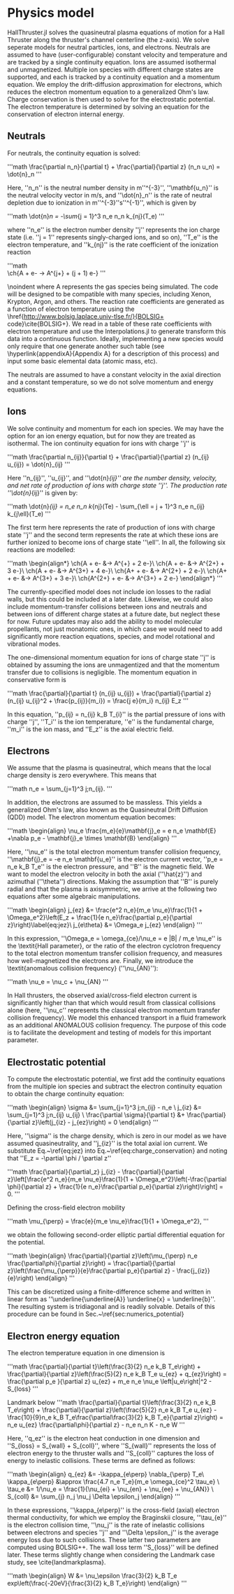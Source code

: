# Physics model

HallThruster.jl solves the quasineutral plasma equations of motion for a Hall Thruster along the thruster's channel centerline (the z-axis). We solve seperate models for neutral particles, ions, and electrons. Neutrals are assumed to have (user-configurable) constant velocity and temperature and are tracked by a single continuity equation. Ions are assumed isothermal and unmagnetized. Multiple ion species with different charge states are supported, and each is tracked by a continuity equation and a momentum equation. We employ the drift-diffusion approximation for electrons, which reduces the electron momentum equation to a generalized Ohm's law. Charge conservation is then used to solve for the electrostatic potential. The electron temperature is determined by solving an equation for the conservation of electron internal energy.

## Neutrals

For neutrals, the continuity equation is solved:

'''math
    \frac{\partial n_n}{\partial t} + \frac{\partial}{\partial z} (n_n u_n) = \dot{n}_n
'''

Here, ''n_n'' is the neutral number density in m''^{-3}'', ''\mathbf{u_n}'' is the neutral velocity vector in m/s, and ''\dot{n}_n'' is the rate of neutral depletion due to ionization in  m''^{-3}''s''^{-1}'', which is given by

'''math
    \dot{n}_n = -\sum_{j = 1}^3 n_e n_n k_{nj}(T_e)
'''

where ''n_e'' is the electron number density ''j'' represents the ion charge state (i.e. ''j = 1'' represents singly-charged ions, and so on), ''T_e'' is the electron temperature, and ''k_{nj}'' is the rate coefficient of the ionization reaction
 
'''math   
\ch{A + e- -> A^{j+} + (j + 1) e-}
'''

\noindent where A represents the gas species being simulated. The code will be designed to be compatible with many species, including Xenon, Krypton, Argon, and others. The reaction rate coefficients are generated as a function of electron temperature using the \href{http://www.bolsig.laplace.univ-tlse.fr/}{BOLSIG+ code}\cite{BOLSIG+}. We read in a table of these rate coefficients with electron temperature and use the Interpolations.jl to generate transform this data into a continuous function. Ideally, implementing a new species would only require that one generate another such table (see \hyperlink{appendixA}{Appendix A} for a description of this process) and input some basic elemental data (atomic mass, etc).

The neutrals are assumed to have a constant velocity in the axial direction and a constant temperature, so we do not solve momentum and energy equations. 

## Ions

We solve continuity and momentum for each ion species. We may have the option for an ion energy equation, but for now they are treated as isothermal. The ion continuity equation for ions with charge ''j'' is

'''math
    \frac{\partial n_{ij}}{\partial t} + \frac{\partial}{\partial z} (n_{ij} u_{ij}) = \dot{n}_{ij}
'''

Here ''n_{ij}'', ''u_{ij}'', and ''\dot{n}_{ij}'' are the number density, velocity, and net rate of production of ions with charge state ''j''. The production rate ''\dot{n}_{ij}'' is given by:

'''math
    \dot{n}_{ij} = n_e n_n k_{nj}(Te) - \sum_{\ell = j + 1}^3 n_e n_{ij} k_{j\ell}(T_e)
'''

The first term here represents the rate of production of ions with charge state ''j'' and the second term represents the rate at which these ions are further ionized to become ions of charge state ''\ell''. In all, the following six reactions are modelled:

'''math
\begin{align*}
    \ch{A + e- &-> A^{+} + 2 e-}\\
    \ch{A + e- &-> A^{2+} + 3 e-}\\
    \ch{A + e- &-> A^{3+} + 4 e-}\\
    \ch{A+ + e- &-> A^{2+} + 2 e-}\\
    \ch{A+ + e- &-> A^{3+} + 3 e-}\\
    \ch{A^{2+} + e- &-> A^{3+} + 2 e-}
\end{align*}
'''

The currently-specified model does not include ion losses to the radial walls, but this could be included at a later date. Likewise, we could also include momentum-transfer collisions between ions and neutrals and between ions of different charge states at a future date, but neglect these for now. Future updates may also add the ability to model molecular propellants, not just monatomic ones, in which case we would need to add significantly more reaction equations, species, and model rotational and vibrational modes.

The one-dimensional momentum equation for ions of charge state ''j'' is obtained by assuming the ions are unmagentized and that the momentum transfer due to collisions is negligible. The momentum equation in conservative form is

'''math
    \frac{\partial}{\partial t} (n_{ij} u_{ij}) + \frac{\partial}{\partial z} (n_{ij} u_{ij}^2 + \frac{p_{ij}}{m_i}) = \frac{j e}{m_i} n_{ij} E_z
'''

In this equation, ''p_{ij} = n_{ij} k_B T_{i}'' is the partial pressure of ions with charge ''j'', ''T_i'' is the ion temperature, ''e'' is the fundamental charge, ''m_i'' is the ion mass, and ''E_z'' is the axial electric field. 

## Electrons

We assume that the plasma is quasineutral, which means that the local charge density is zero everywhere. This means that

'''math
    n_e = \sum_{j=1}^3 j\;n_{ij}.
'''

In addition, the electrons are assumed to be massless. This yields a generalized Ohm's law, also known as the Quasineutral Drift Diffusion (QDD) model. The electron momentum equation becomes:

'''math
\begin{align}
    \nu_e \frac{m_e}{e}\mathbf{j}_e = e n_e \mathbf{E} +\nabla p_e - \mathbf{j}_e \times \mathbf{B}
\end{align}
'''

Here, ''\nu_e'' is the total electron momentum transfer collision frequency, ''\mathbf{j}_e = -e n_e \mathbf{u_e}'' is the electron current vector, ''p_e = n_e k_B T_e'' is the electron pressure, and ''B'' is the magnetic field. We want to model the electron velocity in both the axial (''\hat{z}'') and azimuthal (''\theta'') directions. Making the assumption that ''B'' is purely radial and that the plasma is axisymmetric, we arrive at the following two equations after some algebraic manipulations.

'''math
\begin{align}
    j_{ez} &= \frac{e^2 n_e}{m_e \nu_e}\frac{1}{1 + \Omega_e^2}\left(E_z + \frac{1}{e n_e}\frac{\partial p_e}{\partial z}\right)\label{eq:jez}\\
    j_{e\theta} &= \Omega_e j_{ez}
\end{align}
'''

In this expression, ''\Omega_e = \omega_{ce}/\nu_e = e |B| / m_e \nu_e'' is the \textit{Hall parameter}, or the ratio of the electron cyclotron frequency to the total electron momentum transfer collision frequency, and measures how well-magnetized the electrons are. Finally, we introduce the \textit{anomalous collision frequency} (''\nu_{AN}''):

'''math
    \nu_e = \nu_c + \nu_{AN}
'''

In Hall thrusters, the observed axial/cross-field electron current is significantly higher than that which would result from classical collisions alone (here, ''\nu_c'' represents the classical electron momentum transfer collision frequency). We model this enhanced transport in a fluid framework as an additional ANOMALOUS collision frequency. The purpose of this code is to facilitate the development and testing of models for this important parameter.

## Electrostatic potential

To compute the electrostatic potential, we first add the continuity equations from the multiple ion species and subtract the electron continuity equation to obtain the charge continuity equation:

'''math
\begin{align}
    \sigma &= \sum_{j=1}^3 j\;n_{ij} - n_e \\
    j_{iz} &=  \sum_{j=1}^3 j\;n_{ij} u_{ij} \\
    \frac{\partial \sigma}{\partial t} &+ \frac{\partial}{\partial z}\left(j_{iz} - j_{ez}\right) = 0
\end{align}
'''


Here, ''\sigma'' is the charge density, which is zero in our model as we have assumed quasineutrality, and ''j_{iz}'' is the total axial ion current. We substitute Eq.~\ref{eq:jez} into Eq.~\ref{eq:charge_conservation} and noting that ''E_z = -\partial \phi / \partial z''

'''math
    \frac{\partial}{\partial_z} j_{iz} - \frac{\partial}{\partial z}\left[\frac{e^2 n_e}{m_e \nu_e}\frac{1}{1 + \Omega_e^2}\left(-\frac{\partial \phi}{\partial z} + \frac{1}{e n_e}\frac{\partial p_e}{\partial z}\right)\right] = 0.
'''

Defining the cross-field electron mobility

'''math
    \mu_{\perp} = \frac{e}{m_e \nu_e}\frac{1}{1 + \Omega_e^2},
'''

we obtain the following second-order elliptic partial differential equation for the potential.

'''math
\begin{align}
    \frac{\partial}{\partial z}\left(\mu_{\perp} n_e \frac{\partial\phi}{\partial z}\right) = \frac{\partial}{\partial z}\left(\frac{\mu_{\perp}}{e}\frac{\partial p_e}{\partial z} - \frac{j_{iz}}{e}\right)
\end{align}
'''

This can be discretized using a finite-difference scheme and written in linear form as ''\underline{\underline{A}} \underline{x} = \underline{b}''. The resulting system is tridiagonal and is readily solvable. Details of this procedure can be found in Sec.~\ref{sec:numerics_potential}

## Electron energy equation

The electron temperature equation in one dimension is

'''math
    \frac{\partial}{\partial t}\left(\frac{3}{2} n_e k_B T_e\right) + \frac{\partial}{\partial z}\left(\frac{5}{2} n_e k_B T_e u_{ez} + q_{ez}\right) = \frac{\partial p_e }{\partial z} u_{ez} + m_e n_e \nu_e \left|u_e\right|^2 - S_{loss}
'''

Landmark below
'''math
     \frac{\partial}{\partial t}\left(\frac{3}{2} n_e k_B T_e\right) + \frac{\partial}{\partial z}\left(\frac{5}{2} n_e k_B T_e u_{ez} - \frac{10}{9}n_e k_B T_e\frac{\partial\frac{3}{2} k_B T_e}{\partial z}\right) = n_e u_{ez} \frac{\partial\phi}{\partial z} - n_e n_n K - n_e W
'''

Here, ''q_ez'' is the electron heat conduction in one dimension and ''S_{loss} = S_{wall} + S_{coll}'', where ''S_{wall}'' represents the loss of electron energy to the thruster walls and ''S_{coll}'' captures the loss of energy to inelastic collisions. These terms are defined as follows:

'''math
\begin{align}
    q_{ez} &= -\kappa_{e\perp} \nabla_{\perp} T_e\\ 
    \kappa_{e\perp} &\approx \frac{4.7 n_e T_e}{m_e \omega_{ce}^2 \tau_e} \\
    \tau_e &= 1/\nu_e = \frac{1}{\nu_{ei} + \nu_{en} + \nu_{ee} + \nu_{AN}} \\
    S_{coll} &= \sum_{j} n_j \nu_j \Delta \epsilon_j
\end{align}
'''


In these expressions, ''\kappa_{e\perp}'' is the cross-field (axial) electron thermal conductivity, for which we employ the Braginskii closure, ''\tau_{e}'' is the electron collision time, ''\nu_j'' is the rate of inelastic collisions between electrons and species ''j'' and ''\Delta \epsilon_j'' is the average energy loss due to such collisions. These latter two parameters are computed using BOLSIG++. The wall loss term ''S_{loss}'' will be defined later. These terms slightly change when considering the Landmark case study, see \cite{landmarkplasma}.

'''math
\begin{align}
    W &= \nu_\epsilon \frac{3}{2} k_B T_e exp\left(\frac{-20eV}{\frac{3}{2} k_B T_e}\right)
\end{align}
'''

